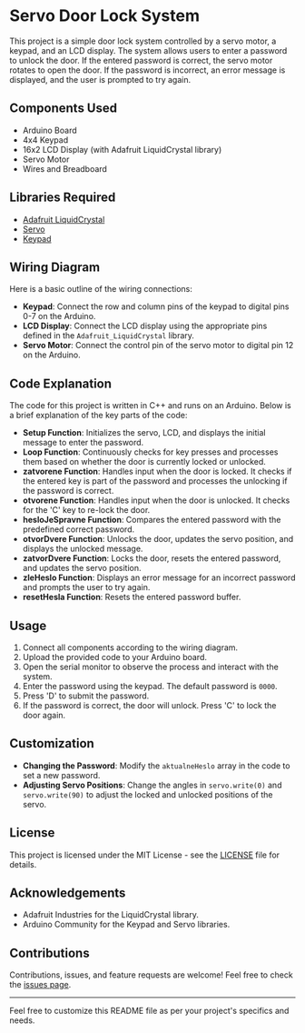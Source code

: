 # Servo Door Lock System

This project is a simple door lock system controlled by a servo motor, a keypad, and an LCD display. The system allows users to enter a password to unlock the door. If the entered password is correct, the servo motor rotates to open the door. If the password is incorrect, an error message is displayed, and the user is prompted to try again.

## Components Used
- Arduino Board
- 4x4 Keypad
- 16x2 LCD Display (with Adafruit LiquidCrystal library)
- Servo Motor
- Wires and Breadboard

## Libraries Required
- [Adafruit LiquidCrystal](https://github.com/adafruit/LiquidCrystal)
- [Servo](https://www.arduino.cc/en/Reference/Servo)
- [Keypad](https://playground.arduino.cc/Code/Keypad/)

## Wiring Diagram
Here is a basic outline of the wiring connections:
- **Keypad**: Connect the row and column pins of the keypad to digital pins 0-7 on the Arduino.
- **LCD Display**: Connect the LCD display using the appropriate pins defined in the `Adafruit_LiquidCrystal` library.
- **Servo Motor**: Connect the control pin of the servo motor to digital pin 12 on the Arduino.

## Code Explanation
The code for this project is written in C++ and runs on an Arduino. Below is a brief explanation of the key parts of the code:

- **Setup Function**: Initializes the servo, LCD, and displays the initial message to enter the password.
- **Loop Function**: Continuously checks for key presses and processes them based on whether the door is currently locked or unlocked.
- **zatvorene Function**: Handles input when the door is locked. It checks if the entered key is part of the password and processes the unlocking if the password is correct.
- **otvorene Function**: Handles input when the door is unlocked. It checks for the 'C' key to re-lock the door.
- **hesloJeSpravne Function**: Compares the entered password with the predefined correct password.
- **otvorDvere Function**: Unlocks the door, updates the servo position, and displays the unlocked message.
- **zatvorDvere Function**: Locks the door, resets the entered password, and updates the servo position.
- **zleHeslo Function**: Displays an error message for an incorrect password and prompts the user to try again.
- **resetHesla Function**: Resets the entered password buffer.

## Usage
1. Connect all components according to the wiring diagram.
2. Upload the provided code to your Arduino board.
3. Open the serial monitor to observe the process and interact with the system.
4. Enter the password using the keypad. The default password is `0000`.
5. Press 'D' to submit the password.
6. If the password is correct, the door will unlock. Press 'C' to lock the door again.

## Customization
- **Changing the Password**: Modify the `aktualneHeslo` array in the code to set a new password.
- **Adjusting Servo Positions**: Change the angles in `servo.write(0)` and `servo.write(90)` to adjust the locked and unlocked positions of the servo.

## License
This project is licensed under the MIT License - see the [LICENSE](LICENSE) file for details.

## Acknowledgements
- Adafruit Industries for the LiquidCrystal library.
- Arduino Community for the Keypad and Servo libraries.

## Contributions
Contributions, issues, and feature requests are welcome! Feel free to check the [issues page](https://github.com/yourusername/servo-door-lock-system/issues).

---

Feel free to customize this README file as per your project's specifics and needs.
